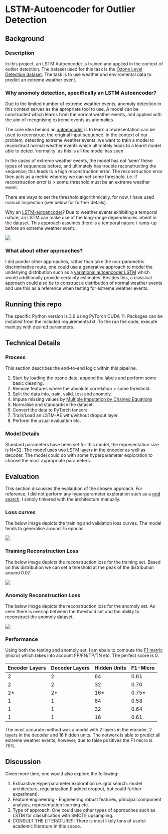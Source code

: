 # LSTM-Autoencoder for Outlier Detection

## Background

### Description

In this project, an LSTM Autoencoder is trained and applied in the context of outlier detection. The dataset used for this task is the [Ozone Level Detection dataset](https://archive.ics.uci.edu/ml/datasets/Ozone+Level+Detection). The task is to use weather and enviromental data to predict an extreme weather event.

### Why anomoly detection, specifically an LSTM Autoencoder?

Due to the limited number of extreme weather events, anomoly detection in this context serves as the apropriate tool to use. A model can be constructed which learns from the normal weather events, and applied with the aim of recognising extreme events as anomolies. 


The core idea behind an [autoencoder](https://en.wikipedia.org/wiki/Autoencoder) is to learn a representation can be used to reconstruct the original input sequence. In the context of our problem, detecting extreme weather events, we want to train a model to reconstruct normal weather events which ultimately leads to a learnt model able to detect ‘normality’ as this is all the model has seen. 

In the cases of extreme weather events, the model has not ‘seen’ these types of sequences before, and ultimately has trouble reconstructing the sequence; this leads to a high reconstruction error. The reconstruction error then acts as a metric whereby we can set some threshold, i.e. if reconstruction error is > some_threshold must be an extreme weather event.

There are ways to set the threshold algorithmically, for now, I have used manual inspection (see below for further details).

Why an [LSTM-autoencoder](https://blog.keras.io/building-autoencoders-in-keras.html)? Due to weather events exhibiting a temporal nature, an LSTM can make use of the long-range dependencies inherit in the dataset. This approach assumes there is a temporal nature / ramp-up before an extreme weather event.

<img src="/figures/lstm-ae.png"> 

### What about other approaches?

I did ponder other approaches, rather than take the non-parametric discriminative route, one could use a generative approach to model the underlying distribution such as a [variational autoencoder LSTM](https://towardsdatascience.com/time-series-generation-with-vae-lstm-5a6426365a1c) which would additionally provide certainty estimates. Besides this, a classical approach could also be to construct a distribution of normal weather events and use this as a reference when testing for extreme weather events. 

## Running this repo

The specific Python version is 3.9 using PyTorch CUDA 11. Packages can be installed from the included requirements.txt. To the run the code, execute main.py with desired parameters. 


## Technical Details

### Process

This section describes the end-to-end logic within this pipeline.

1. Start by loading the ozone data, append the labels and perform some basic cleaning.
1. Remove features where the absolute correlation > some threshold.
1. Split the data into, train, valid, test and anomoly.
1. Impute missing values by [Multiple Imputation by Chained Equations](https://www.ncbi.nlm.nih.gov/pmc/articles/PMC3074241/)
1. Normalise and standardise the dataset.
1. Convert the data to PyTorch tensors.
1. Train/Load an LSTM-AE with/without dropout layer.
1. Perform the usual evaluation etc.

### Model Details

Standard parameters have been set for this model, the representation size is N=32. The model uses two LSTM layers in the encoder as well as decoder. The model could do with some hyperparameter exploration to choose the most appropriate parameters. 

## Evaluation

This section discusses the evalaution of the chosen approach. For reference, I did not perform any hyperparameter exploration such as a [grid search](https://scikit-learn.org/stable/modules/grid_search.html). I simply tinkered with the architecture manually.

### Loss curves

The below image depicts the training and validation loss curves. The model tends to generalise around 75 epochs.

<img src="/figures/model.png"> 


### Training Reconstruction Loss

The below image depicts the reconstruction loss for the training set. Based on this distribution we can set a threshold at the peak of the distribution around 0.07.

<img src="/figures/train_reconstruction_loss.png"> 


### Anomoly Reconstruction Loss

The below image depicts the reconstruction loss for the anomoly set. As seen there is overlap between the threshold set and the ability to reconstruct the anomoly dataset. 

<img src="/figures/anomoly_reconstruction_loss.png"> 


### Performance

Using both the testing and anomoly set, I am ebale to compute the [F1 metric](https://en.wikipedia.org/wiki/F-score) (micro) which takes into account FP/FN/TP/TN etc. The perfect score is 0.


Encoder Layers | Decoder Layers | Hidden Units | F1-Micro | 
--- | --- | --- | --- | 
2 | 2 | 64 | 0.61  
2 | 2 | 32 | 0.70  
2* | 2* | 16* | 0.75*
1 | 1 | 64 | 0.58
1 | 1 | 32 | 0.64
1 | 1 | 16 | 0.61


The most accurate method was a model with 2 layers in the encoder, 2 layers in the decoder and 16 hidden units. The network is able to predict all extreme weather events, however, due to false positives the F1 micro is 75%.

## Discussion

Given more time, one would also explore the following:

1. Exhuastive Hyperparameter exploration i.e. grid search: model architecture, regularization (I added dropout, but could further experiment).
1. Feature engineering - Engineering robust features, principal component analysis, representation learning etc. 
1. Type of approach: One could use other types of approaches such as LSTM for classification with SMOTE upsampling.
1. CONSULT THE LITERATURE!!! There is most likely tons of useful academic literature in this space.

